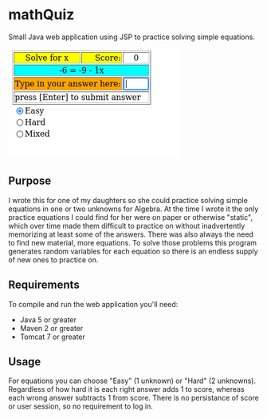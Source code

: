 # mathQuiz
Small Java web application using JSP to practice solving simple equations. 

![screenshot](docs/assets/images/runAsWebApp.png?raw=true)

## Purpose
I wrote this for one of my daughters so she could practice solving simple equations in one or two unknowns for Algebra. At the time I wrote it the only practice equations I could find for her were on paper or otherwise "static", which over time made them difficult to practice on without inadvertently memorizing at least some of the answers. There was also always the need to find new material, more equations. To solve those problems this program generates random variables for each equation so there is an endless supply of new ones to practice on.

## Requirements

To compile and run the web application you'll need:
* Java 5 or greater
* Maven 2 or greater 
* Tomcat 7 or greater

## Usage

For equations you can choose "Easy" (1 unknown) or "Hard" (2 unknowns). Regardless of how hard it is each right answer adds 1 to score, whereas each wrong answer subtracts 1 from score. There is no persistance of score or user session, so no requirement to log in.


 

